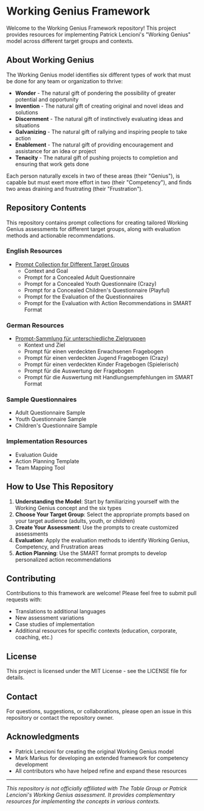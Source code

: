 # Working Genius Framework

Welcome to the Working Genius Framework repository! This project provides resources for implementing Patrick Lencioni's "Working Genius" model across different target groups and contexts.

## About Working Genius

The Working Genius model identifies six different types of work that must be done for any team or organization to thrive:

- **Wonder** - The natural gift of pondering the possibility of greater potential and opportunity
- **Invention** - The natural gift of creating original and novel ideas and solutions
- **Discernment** - The natural gift of instinctively evaluating ideas and situations
- **Galvanizing** - The natural gift of rallying and inspiring people to take action
- **Enablement** - The natural gift of providing encouragement and assistance for an idea or project
- **Tenacity** - The natural gift of pushing projects to completion and ensuring that work gets done

Each person naturally excels in two of these areas (their "Genius"), is capable but must exert more effort in two (their "Competency"), and finds two areas draining and frustrating (their "Frustration").

## Repository Contents

This repository contains prompt collections for creating tailored Working Genius assessments for different target groups, along with evaluation methods and actionable recommendations.

### English Resources
- [Prompt Collection for Different Target Groups](WorkingGeniusPromptsEN.md)
  - Context and Goal
  - Prompt for a Concealed Adult Questionnaire
  - Prompt for a Concealed Youth Questionnaire (Crazy)
  - Prompt for a Concealed Children's Questionnaire (Playful)
  - Prompt for the Evaluation of the Questionnaires
  - Prompt for the Evaluation with Action Recommendations in SMART Format

### German Resources
- [Prompt-Sammlung für unterschiedliche Zielgruppen](WorkingGeniusPromptsDE.md)
  - Kontext und Ziel
  - Prompt für einen verdeckten Erwachsenen Fragebogen
  - Prompt für einen verdeckten Jugend Fragebogen (Crazy)
  - Prompt für einen verdeckten Kinder Fragebogen (Spielerisch)
  - Prompt für die Auswertung der Fragebogen
  - Prompt für die Auswertung mit Handlungsempfehlungen im SMART Format

### Sample Questionnaires
- Adult Questionnaire Sample
- Youth Questionnaire Sample
- Children's Questionnaire Sample

### Implementation Resources
- Evaluation Guide
- Action Planning Template
- Team Mapping Tool

## How to Use This Repository

1. **Understanding the Model**: Start by familiarizing yourself with the Working Genius concept and the six types
2. **Choose Your Target Group**: Select the appropriate prompts based on your target audience (adults, youth, or children)
3. **Create Your Assessment**: Use the prompts to create customized assessments
4. **Evaluation**: Apply the evaluation methods to identify Working Genius, Competency, and Frustration areas
5. **Action Planning**: Use the SMART format prompts to develop personalized action recommendations

## Contributing

Contributions to this framework are welcome! Please feel free to submit pull requests with:
- Translations to additional languages
- New assessment variations
- Case studies of implementation
- Additional resources for specific contexts (education, corporate, coaching, etc.)

## License

This project is licensed under the MIT License - see the LICENSE file for details.

## Contact

For questions, suggestions, or collaborations, please open an issue in this repository or contact the repository owner.

## Acknowledgments

- Patrick Lencioni for creating the original Working Genius model
- Mark Markus for developing an extended framework for competency development
- All contributors who have helped refine and expand these resources

---

*This repository is not officially affiliated with The Table Group or Patrick Lencioni's Working Genius assessment. It provides complementary resources for implementing the concepts in various contexts.*
